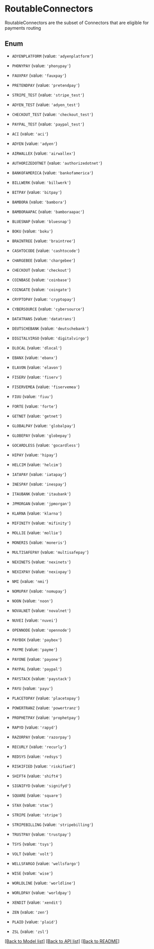 # RoutableConnectors

RoutableConnectors are the subset of Connectors that are eligible for payments routing

## Enum

* `ADYENPLATFORM` (value: `'adyenplatform'`)

* `PHONYPAY` (value: `'phonypay'`)

* `FAUXPAY` (value: `'fauxpay'`)

* `PRETENDPAY` (value: `'pretendpay'`)

* `STRIPE_TEST` (value: `'stripe_test'`)

* `ADYEN_TEST` (value: `'adyen_test'`)

* `CHECKOUT_TEST` (value: `'checkout_test'`)

* `PAYPAL_TEST` (value: `'paypal_test'`)

* `ACI` (value: `'aci'`)

* `ADYEN` (value: `'adyen'`)

* `AIRWALLEX` (value: `'airwallex'`)

* `AUTHORIZEDOTNET` (value: `'authorizedotnet'`)

* `BANKOFAMERICA` (value: `'bankofamerica'`)

* `BILLWERK` (value: `'billwerk'`)

* `BITPAY` (value: `'bitpay'`)

* `BAMBORA` (value: `'bambora'`)

* `BAMBORAAPAC` (value: `'bamboraapac'`)

* `BLUESNAP` (value: `'bluesnap'`)

* `BOKU` (value: `'boku'`)

* `BRAINTREE` (value: `'braintree'`)

* `CASHTOCODE` (value: `'cashtocode'`)

* `CHARGEBEE` (value: `'chargebee'`)

* `CHECKOUT` (value: `'checkout'`)

* `COINBASE` (value: `'coinbase'`)

* `COINGATE` (value: `'coingate'`)

* `CRYPTOPAY` (value: `'cryptopay'`)

* `CYBERSOURCE` (value: `'cybersource'`)

* `DATATRANS` (value: `'datatrans'`)

* `DEUTSCHEBANK` (value: `'deutschebank'`)

* `DIGITALVIRGO` (value: `'digitalvirgo'`)

* `DLOCAL` (value: `'dlocal'`)

* `EBANX` (value: `'ebanx'`)

* `ELAVON` (value: `'elavon'`)

* `FISERV` (value: `'fiserv'`)

* `FISERVEMEA` (value: `'fiservemea'`)

* `FIUU` (value: `'fiuu'`)

* `FORTE` (value: `'forte'`)

* `GETNET` (value: `'getnet'`)

* `GLOBALPAY` (value: `'globalpay'`)

* `GLOBEPAY` (value: `'globepay'`)

* `GOCARDLESS` (value: `'gocardless'`)

* `HIPAY` (value: `'hipay'`)

* `HELCIM` (value: `'helcim'`)

* `IATAPAY` (value: `'iatapay'`)

* `INESPAY` (value: `'inespay'`)

* `ITAUBANK` (value: `'itaubank'`)

* `JPMORGAN` (value: `'jpmorgan'`)

* `KLARNA` (value: `'klarna'`)

* `MIFINITY` (value: `'mifinity'`)

* `MOLLIE` (value: `'mollie'`)

* `MONERIS` (value: `'moneris'`)

* `MULTISAFEPAY` (value: `'multisafepay'`)

* `NEXINETS` (value: `'nexinets'`)

* `NEXIXPAY` (value: `'nexixpay'`)

* `NMI` (value: `'nmi'`)

* `NOMUPAY` (value: `'nomupay'`)

* `NOON` (value: `'noon'`)

* `NOVALNET` (value: `'novalnet'`)

* `NUVEI` (value: `'nuvei'`)

* `OPENNODE` (value: `'opennode'`)

* `PAYBOX` (value: `'paybox'`)

* `PAYME` (value: `'payme'`)

* `PAYONE` (value: `'payone'`)

* `PAYPAL` (value: `'paypal'`)

* `PAYSTACK` (value: `'paystack'`)

* `PAYU` (value: `'payu'`)

* `PLACETOPAY` (value: `'placetopay'`)

* `POWERTRANZ` (value: `'powertranz'`)

* `PROPHETPAY` (value: `'prophetpay'`)

* `RAPYD` (value: `'rapyd'`)

* `RAZORPAY` (value: `'razorpay'`)

* `RECURLY` (value: `'recurly'`)

* `REDSYS` (value: `'redsys'`)

* `RISKIFIED` (value: `'riskified'`)

* `SHIFT4` (value: `'shift4'`)

* `SIGNIFYD` (value: `'signifyd'`)

* `SQUARE` (value: `'square'`)

* `STAX` (value: `'stax'`)

* `STRIPE` (value: `'stripe'`)

* `STRIPEBILLING` (value: `'stripebilling'`)

* `TRUSTPAY` (value: `'trustpay'`)

* `TSYS` (value: `'tsys'`)

* `VOLT` (value: `'volt'`)

* `WELLSFARGO` (value: `'wellsfargo'`)

* `WISE` (value: `'wise'`)

* `WORLDLINE` (value: `'worldline'`)

* `WORLDPAY` (value: `'worldpay'`)

* `XENDIT` (value: `'xendit'`)

* `ZEN` (value: `'zen'`)

* `PLAID` (value: `'plaid'`)

* `ZSL` (value: `'zsl'`)

[[Back to Model list]](../README.md#documentation-for-models) [[Back to API list]](../README.md#documentation-for-api-endpoints) [[Back to README]](../README.md)


